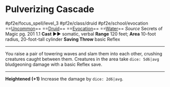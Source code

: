 # Pulverizing Cascade
#pf2e/focus_spell/level_3 #pf2e/class/druid #pf2e/school/evocation 
==[Uncommon](Uncommon.md)== ==[Druid](Druid.md)== ==[Evocation](Evocation.md)== ==[Water](Water.md)==
*Source* Secrets of Magic pg. 201 1.1
**Cast** ►► somatic, verbal
**Range** 120 feet; **Area** 10-foot radius, 20-foot-tall cylinder
**Saving Throw** basic Reflex

---
You raise a pair of towering waves and slam them into each other, crushing creatures caught between them. Creatures in the area take `dice: 5d6|avg` bludgeoning damage with a basic Reflex save.

<hr>

**Heightened (+1)** Increase the damage by `dice: 2d6|avg`.